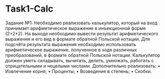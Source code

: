 # Task1-Calc
Задание №1:
Необходимо реализовать калькулятор, который на вход принимает арифметическое выражение в инъекционной форме (2+2*2). 
На выходе необходимо вывести результат арифметического выражения и его вид в формате обратной Польской нотации. Для подсчёта результата выражения необходимо использовать арифметическое выражение, полученное в ходе различных преобразований, в формате обратной Польской нотации.
Калькулятор должен уметь складывать, вычитать, делить, умножать, работать с отрицательными и нецелыми числами.
Дополнительно реализовать: 
    • Извлечение корня;
    • Проценты;
    • Возведение в степень;
    • Скобки.

